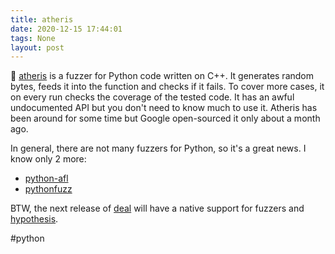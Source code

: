 ```yaml
---
title: atheris
date: 2020-12-15 17:44:01
tags: None
layout: post
---
```


🐍 [atheris](https://github.com/google/atheris) is a fuzzer for Python code written on C++. It generates random bytes, feeds it into the function and checks if it fails. To cover more cases, it on every run checks the coverage of the tested code. It has an awful undocumented API but you don't need to know much to use it. Atheris has been around for some time but Google open-sourced it only about a month ago.

In general, there are not many fuzzers for Python, so it's a great news. I know only 2 more:

+ [python-afl](https://github.com/jwilk/python-afl)
+ [pythonfuzz](https://gitlab.com/gitlab-org/security-products/analyzers/fuzzers/pythonfuzz)

BTW, the next release of [deal](https://github.com/life4/deal) will have a native support for fuzzers and [hypothesis](https://hypothesis.readthedocs.io/en/latest/).

#python
